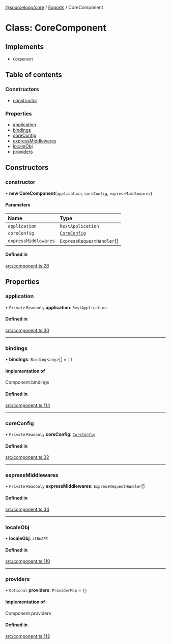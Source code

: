 [@sourceloop/core](../README.md) / [Exports](../modules.md) / CoreComponent

# Class: CoreComponent

## Implements

- `Component`

## Table of contents

### Constructors

- [constructor](CoreComponent.md#constructor)

### Properties

- [application](CoreComponent.md#application)
- [bindings](CoreComponent.md#bindings)
- [coreConfig](CoreComponent.md#coreconfig)
- [expressMiddlewares](CoreComponent.md#expressmiddlewares)
- [localeObj](CoreComponent.md#localeobj)
- [providers](CoreComponent.md#providers)

## Constructors

### constructor

• **new CoreComponent**(`application`, `coreConfig`, `expressMiddlewares`)

#### Parameters

| Name | Type |
| :------ | :------ |
| `application` | `RestApplication` |
| `coreConfig` | [`CoreConfig`](../interfaces/CoreConfig.md) |
| `expressMiddlewares` | `ExpressRequestHandler`[] |

#### Defined in

[src/component.ts:28](https://github.com/codeweb05/repo1/blob/a4cf318/packages/core/src/component.ts#L28)

## Properties

### application

• `Private` `Readonly` **application**: `RestApplication`

#### Defined in

[src/component.ts:30](https://github.com/codeweb05/repo1/blob/a4cf318/packages/core/src/component.ts#L30)

___

### bindings

• **bindings**: `Binding`<`any`\>[] = `[]`

#### Implementation of

Component.bindings

#### Defined in

[src/component.ts:114](https://github.com/codeweb05/repo1/blob/a4cf318/packages/core/src/component.ts#L114)

___

### coreConfig

• `Private` `Readonly` **coreConfig**: [`CoreConfig`](../interfaces/CoreConfig.md)

#### Defined in

[src/component.ts:32](https://github.com/codeweb05/repo1/blob/a4cf318/packages/core/src/component.ts#L32)

___

### expressMiddlewares

• `Private` `Readonly` **expressMiddlewares**: `ExpressRequestHandler`[]

#### Defined in

[src/component.ts:34](https://github.com/codeweb05/repo1/blob/a4cf318/packages/core/src/component.ts#L34)

___

### localeObj

• **localeObj**: `i18nAPI`

#### Defined in

[src/component.ts:110](https://github.com/codeweb05/repo1/blob/a4cf318/packages/core/src/component.ts#L110)

___

### providers

• `Optional` **providers**: `ProviderMap` = `{}`

#### Implementation of

Component.providers

#### Defined in

[src/component.ts:112](https://github.com/codeweb05/repo1/blob/a4cf318/packages/core/src/component.ts#L112)
